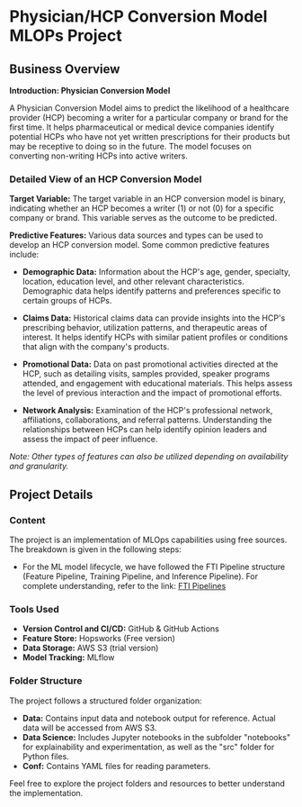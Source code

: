 # Physician/HCP Conversion Model MLOPs Project

## Business Overview

**Introduction: Physician Conversion Model**

A Physician Conversion Model aims to predict the likelihood of a healthcare provider (HCP) becoming a writer for a particular company or brand for the first time. It helps pharmaceutical or medical device companies identify potential HCPs who have not yet written prescriptions for their products but may be receptive to doing so in the future. The model focuses on converting non-writing HCPs into active writers.

### Detailed View of an HCP Conversion Model

**Target Variable:** The target variable in an HCP conversion model is binary, indicating whether an HCP becomes a writer (1) or not (0) for a specific company or brand. This variable serves as the outcome to be predicted.

**Predictive Features:** Various data sources and types can be used to develop an HCP conversion model. Some common predictive features include:

- **Demographic Data:** Information about the HCP's age, gender, specialty, location, education level, and other relevant characteristics. Demographic data helps identify patterns and preferences specific to certain groups of HCPs.

- **Claims Data:** Historical claims data can provide insights into the HCP's prescribing behavior, utilization patterns, and therapeutic areas of interest. It helps identify HCPs with similar patient profiles or conditions that align with the company's products.

- **Promotional Data:** Data on past promotional activities directed at the HCP, such as detailing visits, samples provided, speaker programs attended, and engagement with educational materials. This helps assess the level of previous interaction and the impact of promotional efforts.

- **Network Analysis:** Examination of the HCP's professional network, affiliations, collaborations, and referral patterns. Understanding the relationships between HCPs can help identify opinion leaders and assess the impact of peer influence.

*Note: Other types of features can also be utilized depending on availability and granularity.*

## Project Details

### Content

The project is an implementation of MLOps capabilities using free sources. The breakdown is given in the following steps:

- For the ML model lifecycle, we have followed the FTI Pipeline structure (Feature Pipeline, Training Pipeline, and Inference Pipeline). For complete understanding, refer to the link: [FTI Pipelines](https://www.hopsworks.ai/post/mlops-to-ml-systems-with-fti-pipelines?utm_campaign=fti_pipelines_blog&utm_medium=email&_hsmi=275020632&_hsenc=p2ANqtz-9rHqy-8PLHpSG77WUG1j4SEu_I16iPhi61_9mPgJxYu72pZBxlXBAgWnpB52ZzZUkm8ENBxsGdhwuV0hD6SqRnIuStZ6X0NsdoM0ybtE_H9mcZ0Mo&utm_source=newsletter)

### Tools Used

- **Version Control and CI/CD:** GitHub & GitHub Actions
- **Feature Store:** Hopsworks (Free version)
- **Data Storage:** AWS S3 (trial version)
- **Model Tracking:** MLflow

### Folder Structure

The project follows a structured folder organization:

- **Data:** Contains input data and notebook output for reference. Actual data will be accessed from AWS S3.
- **Data Science:** Includes Jupyter notebooks in the subfolder "notebooks" for explainability and experimentation, as well as the "src" folder for Python files.
- **Conf:** Contains YAML files for reading parameters.

Feel free to explore the project folders and resources to better understand the implementation.
